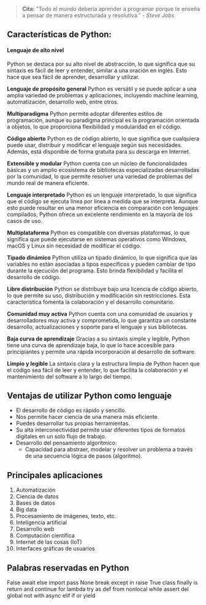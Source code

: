 > **Cita:** "Todo el mundo debería aprender a programar porque te enseña a pensar de manera estructurada y resolutiva." *- Steve Jobs*

## Características de Python:

#### Lenguaje de alto nivel

Python se destaca por su alto nivel de abstracción, lo que significa que su sintaxis es fácil de leer y entender, similar a una oración en inglés. Esto hace que sea fácil de aprender, desarrollar y utilizar.

**Lenguaje de propósito general**
Python es versátil y se puede aplicar a una amplia variedad de problemas y aplicaciones, incluyendo machine learning, automatización, desarrollo web, entre otros.

**Multiparadigma**
Python permite adoptar diferentes estilos de programación, aunque su paradigma principal es la programación orientada a objetos, lo que proporciona flexibilidad y modularidad en el código.

**Código abierto**
Python es de código abierto, lo que significa que cualquiera puede usar, distribuir y modificar el lenguaje según sus necesidades. Además, está disponible de forma gratuita para su descarga en Internet.

**Extensible y modular**
Python cuenta con un núcleo de funcionalidades básicas y un amplio ecosistema de bibliotecas especializadas desarrolladas por la comunidad, lo que permite resolver una variedad de problemas del mundo real de manera eficiente.

**Lenguaje interpretado**
Python es un lenguaje interpretado, lo que significa que el código se ejecuta línea por línea a medida que se interpreta. Aunque esto puede resultar en una menor eficiencia en comparación con lenguajes compilados, Python ofrece un excelente rendimiento en la mayoría de los casos de uso.

**Multiplataforma**
Python es compatible con diversas plataformas, lo que significa que puede ejecutarse en sistemas operativos como Windows, macOS y Linux sin necesidad de modificar el código.

**Tipado dinámico**
Python utiliza un tipado dinámico, lo que significa que las variables no están asociadas a tipos específicos y pueden cambiar de tipo durante la ejecución del programa. Esto brinda flexibilidad y facilita el desarrollo de código.

**Libre distribución**
Python se distribuye bajo una licencia de código abierto, lo que permite su uso, distribución y modificación sin restricciones. Esta característica fomenta la colaboración y el desarrollo comunitario.

**Comunidad muy activa**
Python cuenta con una comunidad de usuarios y desarrolladores muy activa y comprometida, lo que garantiza un constante desarrollo, actualizaciones y soporte para el lenguaje y sus bibliotecas.

**Baja curva de aprendizaje**
Gracias a su sintaxis simple y legible, Python tiene una curva de aprendizaje baja, lo que lo hace accesible para principiantes y permite una rápida incorporación al desarrollo de software.

**Limpio y legible**
La sintaxis clara y la estructura limpia de Python hacen que el código sea fácil de leer y entender, lo que facilita la colaboración y el mantenimiento del software a lo largo del tiempo.

## Ventajas de utilizar Python como lenguaje
- El desarrollo de código es rápido y sencillo.
- Nos permite hacer ciencia de una manera más eficiente.
- Puedes desarrollar tus propias herramientas.
- Su alta interconectividad permite usar diferentes tipos de formatos digitales en un solo flujo de trabajo.
- Desarrollo del pensamiento algorítmico:
  - Capacidad para abstraer, modelar y resolver un problema a través de una secuencia lógica de pasos (algoritmo).

## Principales aplicaciones
1. Automatización
2. Ciencia de datos
3. Bases de datos
4. Big data
5. Procesamiento de imágenes, texto, etc.
6. Inteligencia artificial
7. Desarrollo web
8. Computación científica
9. Internet de las cosas (IoT)
10. Interfaces gráficas de usuarios

## Palabras reservadas en Python
False await else import pass
None break except in raise
True class finally is return
and continue for lambda try
as def from nonlocal while
assert del global not with
async elif if or yield

